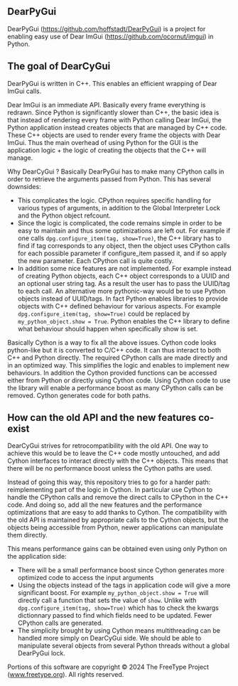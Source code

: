 ## DearPyGui

DearPyGui (https://github.com/hoffstadt/DearPyGui) is a project for enabling easy use of Dear ImGui (https://github.com/ocornut/imgui) in Python.

## The goal of DearCyGui

DearPyGui is written in C++. This enables an efficient wrapping of Dear ImGui calls.

Dear ImGui is an immediate API. Basically every frame everything is redrawn.
Since Python is significantly slower than C++, the basic idea is that instead of rendering every frame with Python calling Dear ImGui, the Python application instead creates objects that are managed by C++ code. These C++ objects are used to render every frame the objects with Dear ImGui. Thus the main overhead of using Python for the GUI is the application logic + the logic of creating the objects that the C++ will manage.

Why DearCyGui ? Basically DearPyGui has to make many CPython calls in order to retrieve the arguments passed from Python. This has several downsides:
- This complicates the logic. CPython requires specific handling for various types of arguments, in addition to the Global Interpreter Lock and the Python object refcount.
- Since the logic is complicated, the code remains simple in order to be easy to maintain and thus some optimizations are left out.
For example if one calls ```dpg.configure_item(tag, show=True)```, the C++ library has to find if tag corresponds to any object, then the object uses CPython calls for each possible parameter if configure_item passed it, and if so apply the new parameter. Each CPython call is quite costly.
- In addition some nice features are not implemented. For example instead of creating Python objects, each C++ object corresponds to a UUID and an optional user string tag. As a result the user has to pass the UUID/tag to each call. An alternative more pythonic-way would be to use Python objects instead of UUID/tags. In fact Python enables libraries to provide objects with C++ defined behaviour for various aspects. For example ```dpg.configure_item(tag, show=True)``` could be replaced by ```my_python_object.show = True```. Python enables the C++ library to define what behaviour should happen when specifically show is set.

Basically Cython is a way to fix all the above issues. Cython code looks python-like but it is converted to C/C++ code. It can thus interact to both C++ and Python directly. The required CPython calls are made directly and in an optimized way. This simplifies the logic and enables to implement new behaviours. In addition the Cython provided functions can be accessed either from Python or directly using Cython code. Using Cython code to use the library will enable a performance boost as many CPython calls can be removed. Cython generates code for both paths.

## How can the old API and the new features co-exist

DearCyGui strives for retrocompatibility with the old API. One way to achieve this would be to leave the C++ code mostly untouched, and add Cython interfaces to interact directly with the C++ objects. This means that there will be no performance boost unless the Cython paths are used.

Instead of going this way, this repository tries to go for a harder path: reimplementing part of the logic in Cython. In particular use Cython to handle the CPython calls and remove the direct calls to CPython in the C++ code. And doing so, add all the new features and the performance optimizations that are easy to add thanks to Cython. The compatibility with the old API is maintained by appropriate calls to the Cython objects, but the objects being accessible from Python, newer applications can manipulate them directly.

This means performance gains can be obtained even using only Python on the application side:
- There will be a small performance boost since Cython generates more optimized code to access the input arguments
- Using the objects instead of the tags in application code will give a more significant boost. For example ```my_python_object.show = True``` will directly call a function that sets the value of ```show```. Unlike with ```dpg.configure_item(tag, show=True)``` which has to check the kwargs dictionnary passed to find which fields need to be updated. Fewer CPython calls are generated.
- The simplicity brought by using Cython means multithreading can be handled more simply on DearCyGui side. We should be able to manipulate several objects from several Python threads without a global DearPyGui lock.


Portions of this software are copyright © 2024 The FreeType
Project (www.freetype.org).  All rights reserved.